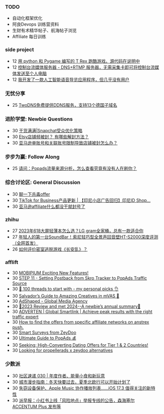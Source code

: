 ### TODO
-  自动化框架优化
-  阿良Devops 训练营资料
-  生财有术精华帖子、航海帖子浏览
-  Affiliate 每日训练

### side project
<!-- sideproject:START -->
-  12 [用 python 和 Pygame 编写的 T Rex 跑酷游戏。源代码在说明中](https://www.youtube.com/watch?v=pZySIXSelCA)
-  12 [控制台流媒体服务器 - DNS+RTMP 服务器，无需采集卡即可将控制台流媒体发送至个人电脑](https://github.com/Aioros/console-streaming-server)
-  12 [我开发了一款人工智能语音导览应用程序，但几乎没有用户](https://www.reddit.com/r/SideProject/comments/18gpp0e/ive_built_an_ai_audio_tour_app_but_have_almost_no/)<!-- sideproject:END -->


### 无忧分享
<!-- ruyo:START -->
-  25 [TwoDNS免费提供DDNS服务，支持13个德国子域名](https://51.ruyo.net/18595.html)<!-- ruyo:END -->

### 进阶学堂: Newbie Questions
<!-- advertcn1:START -->
-  30 [干货满满|Snapchat受众优化策略](https://www.advertcn.com/thread-113874-1-1.html)
-  30 [Etsy店铺频被封？ 有哪些解封方法？](https://www.advertcn.com/thread-113871-1-1.html)
-  30 [亚马逊单账号和关联账号限制导致店铺被封怎么办？](https://www.advertcn.com/thread-113868-1-1.html)<!-- advertcn1:END -->

### 步步为赢: Follow Along
<!-- advertcn2:START -->
-  25 [请问：Popads流量来源分析，怎么查看究竟有没有人在刷你？](https://www.advertcn.com/thread-113807-1-1.html)<!-- advertcn2:END -->

### 综合讨论区: General Discussion
<!-- advertcn3:START -->
-  30 [聊一下杀毒offer](https://www.advertcn.com/thread-113872-1-1.html)
-  30 [TikTok for Business产品更新 | 【印尼小店广告回归】印尼ID Shop...](https://www.advertcn.com/thread-113870-1-1.html)
-  30 [亚马逊affiliate什么都没干就封号了](https://www.advertcn.com/thread-113866-1-1.html)<!-- advertcn3:END -->


### zhihu
<!-- zhihu:START -->
-  27 [2023年618大屏轻薄本怎么选？LG gram全家桶，总有一款适合你](http://zhuanlan.zhihu.com/p/632641888?utm_campaign=rss&utm_medium=rss&utm_source=rss&utm_content=title)
-  27 [年轻人的第一台SoundBar！索尼轻巧型全景声回音壁HT-S2000深度评测（全网首发）](http://zhuanlan.zhihu.com/p/630990296?utm_campaign=rss&utm_medium=rss&utm_source=rss&utm_content=title)
-  26 [如何评价密室逃脱游戏《长安乱》？](http://www.zhihu.com/question/563950552/answer/3045961312?utm_campaign=rss&utm_medium=rss&utm_source=rss&utm_content=title)<!-- zhihu:END -->

### afflift
<!-- afflift:START -->
-  30 [MOBIPIUM Exciting New Features!](https://afflift.com/f/threads/mobipium-exciting-new-features.12551/)
-  30 [STEP 11 - Setting Postback from Skro Tracker to PopAds Traffic Source](https://afflift.com/f/threads/step-11-setting-postback-from-skro-tracker-to-popads-traffic-source.12322/)
-  30 [🚀 100 threads to start with - my personal picks 👌](https://afflift.com/f/threads/%F0%9F%9A%80-100-threads-to-start-with-my-personal-picks-%F0%9F%91%8C.12001/)
-  30 [Salvador’s Guide to Amazing Creatives in mVAS 🎨](https://afflift.com/f/threads/salvador%E2%80%99s-guide-to-amazing-creatives-in-mvas-%F0%9F%8E%A8.12553/)
-  30 [AdShaped - Global Media Agency](https://afflift.com/f/threads/adshaped-global-media-agency.7136/)
-  30 [🌟2023 Review and met 2024--A newbie’s annual summary🌟](https://afflift.com/f/threads/%F0%9F%8C%9F2023-review-and-met-2024-a-newbie%E2%80%99s-annual-summary%F0%9F%8C%9F.12427/)
-  30 [ADVERTEN | Global Smartlink | Achieve peak results with the right traffic expert](https://afflift.com/f/threads/adverten-global-smartlink-achieve-peak-results-with-the-right-traffic-expert.7526/)
-  30 [How to find the offers from specific affiliate networks on anstrex push.](https://afflift.com/f/threads/how-to-find-the-offers-from-specific-affiliate-networks-on-anstrex-push.10492/)
-  30 [Smart Surveys from ZeyDoo](https://afflift.com/f/threads/smart-surveys-from-zeydoo.10505/)
-  30 [Ultimate Guide to PopAds 💰](https://afflift.com/f/threads/ultimate-guide-to-popads-%F0%9F%92%B0.4382/)
-  30 [Seeking; High-Converting Dating Offers for Tier 1 &amp; 2 Countries!](https://afflift.com/f/threads/seeking-high-converting-dating-offers-for-tier-1-2-countries.12549/)
-  30 [Looking for propellerads x zeydoo alternatives](https://afflift.com/f/threads/looking-for-propellerads-x-zeydoo-alternatives.12550/)<!-- afflift:END -->

### 少数派
<!-- sspai:START -->
-  30 [社区速递 030 | 年度作者、能量小食和新玩意](https://sspai.com/post/86185)
-  30 [城市漫步指南：冬天快要过去，夏季北欧行可以开始计划了](https://sspai.com/post/85975)
-  30 [失窃设备保护、Apple Music 协作播放列表……iOS 17.3 值得关注的新特性](https://sspai.com/post/86155)
-  30 [派早报：小红书上线「风险地点」举报专线的公告，森海塞尔 ACCENTUM Plus 发布等](https://sspai.com/post/86177)<!-- sspai:END -->
